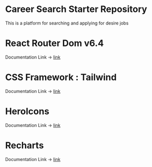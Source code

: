 # **Career Search Starter Repository**
This is a platform for searching and applying for desire jobs


# React Router Dom v6.4
Documentation Link -> [link](https://reactrouter.com/en/main)

# CSS Framework : Tailwind
Documentation Link -> [link](https://tailwindcss.com/)

# HeroIcons
Documentation Link -> [link](https://heroicons.com/)

# Recharts
Documentation Link -> [link](https://recharts.org/en-US/)
